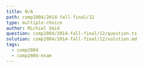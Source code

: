 ```yaml
---
title: N/A
path: comp2804/2014-fall-final/12
type: multiple-choice
author: Michiel Smid
question: comp2804/2014-fall-final/12/question.ts
solution: comp2804/2014-fall-final/12/solution.md
tags:
  - comp2804
  - comp2804-exam
---
```


